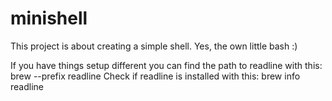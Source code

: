 # minishell
This project is about creating a simple shell. Yes, the own little bash :)

If you have things setup different you can find the path to readline with this:
brew --prefix readline
Check if readline is installed with this:
brew info readline
